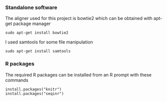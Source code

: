

### Standalone software


The aligner used for this project is bowtie2 which can be obtained with apt-get package manager

```
sudo apt-get install bowtie2
```

I used samtools for some file manipulation

```
sudo apt-get install samtools
```

### R packages

The required R packages can be installed from an R prompt with these commands

```
install.packages("knitr")
install.packages("seqinr")
```